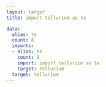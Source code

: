 ```yaml
---
layout: target
title: import tellurium as te

data:
  alias: te
  count: 8
  imports:
  - alias: te
    count: 8
    import: import tellurium as te
    target: tellurium
  target: tellurium
---
```

